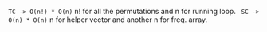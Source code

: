 `TC -> O(n!) * O(n)`
n! for all the permutations and n for running loop.
` SC -> O(n) * O(n)`
n for helper vector and another n for freq. array.